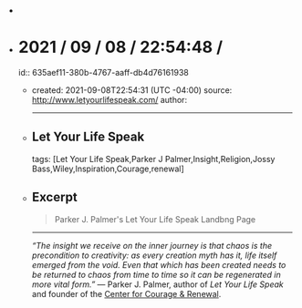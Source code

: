 -
- # 2021 / 09 / 08 / 22:54:48 /
  id:: 635aef11-380b-4767-aaff-db4d76161938
	- created: 2021-09-08T22:54:31 (UTC -04:00)
	  source: <http://www.letyourlifespeak.com/>
	  author:
	  
	  ---
	- ## Let Your Life Speak
	  tags: [Let Your Life Speak,Parker J Palmer,Insight,Religion,Jossy   Bass,Wiley,Inspiration,Courage,renewal]
	- ## Excerpt
	  
	  > Parker J. Palmer's Let Your Life Speak Landbng Page
	  
	  ---
	  
	  _“The insight we receive on the inner journey is that chaos is the precondition to creativity: as every creation myth has it, life itself emerged from the void. Even that which has been created needs to be returned to chaos from time to time so it can be regenerated in more vital form.”_
	  — Parker J. Palmer, author of *Let Your Life Speak* and founder of the [Center for Courage & Renewal](http://www.couragerenewal.org).
	  
	  <!-- Exported from TiddlyWiki at 19:18, 22nd October 2022 -->